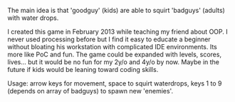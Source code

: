 The main idea is that 'goodguy' (kids) are able to squirt 'badguys' (adults) with water drops.

I created this game in February 2013 while teaching my friend about OOP. I never used processing before but I find it easy to educate a beginner without bloating his workstation with complicated IDE environments. Its more like PoC and fun. The game could be expanded with levels, scores, lives... but it would be no fun for my 2y/o and 4y/o by now. Maybe in the future if kids would be leaning toward coding skills.

Usage: arrow keys for movement, space to squirt waterdrops, keys 1 to 9 (depends on array of badguys) to spawn new 'enemies'.
